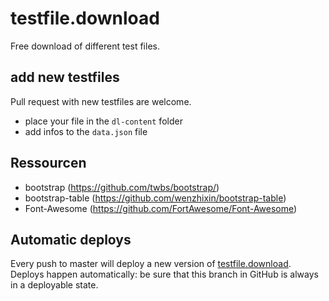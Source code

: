 # testfile.download

Free download of different test files.

## add new testfiles

Pull request with new testfiles are welcome.

* place your file in the `dl-content` folder
* add infos to the `data.json` file

## Ressourcen

* bootstrap (https://github.com/twbs/bootstrap/)
* bootstrap-table (https://github.com/wenzhixin/bootstrap-table)
* Font-Awesome (https://github.com/FortAwesome/Font-Awesome)

## Automatic deploys

Every push to master will deploy a new version of [testfile.download](https://testfile.download/). Deploys happen automatically: be sure that this branch in GitHub is always in a deployable state.
